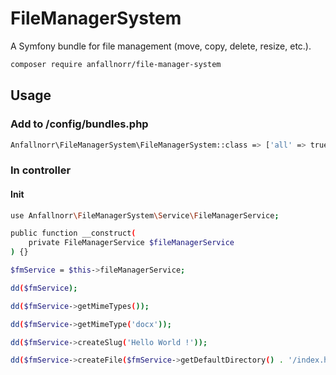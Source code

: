 # FileManagerSystem
A Symfony bundle for file management (move, copy, delete, resize, etc.).

```sh
composer require anfallnorr/file-manager-system
```

## Usage

### Add to /config/bundles.php

```bash
Anfallnorr\FileManagerSystem\FileManagerSystem::class => ['all' => true],
```

### In controller

#### Init

```bash
use Anfallnorr\FileManagerSystem\Service\FileManagerService;
```
```bash
public function __construct(
    private FileManagerService $fileManagerService
) {}
```
```bash
$fmService = $this->fileManagerService;

dd($fmService);

dd($fmService->getMimeTypes());

dd($fmService->getMimeType('docx'));

dd($fmService->createSlug('Hello World !'));

dd($fmService->createFile($fmService->getDefaultDirectory() . '/index.html', 'Hello World! I\'m Js info'));
```
